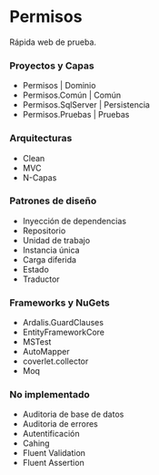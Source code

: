# Permisos
Rápida web de prueba.

### Proyectos y Capas
- Permisos           | Dominio
- Permisos.Común     | Común
- Permisos.SqlServer | Persistencia
- Permisos.Pruebas   | Pruebas

### Arquitecturas
- Clean
- MVC
- N-Capas

### Patrones de diseño
- Inyección de dependencias
- Repositorio
- Unidad de trabajo
- Instancia única
- Carga diferida
- Estado
- Traductor

### Frameworks y NuGets
- Ardalis.GuardClauses
- EntityFrameworkCore
- MSTest
- AutoMapper
- coverlet.collector
- Moq

### No implementado
- Auditoria de base de datos
- Auditoria de errores
- Autentificación
- Cahing
- Fluent Validation
- Fluent Assertion
